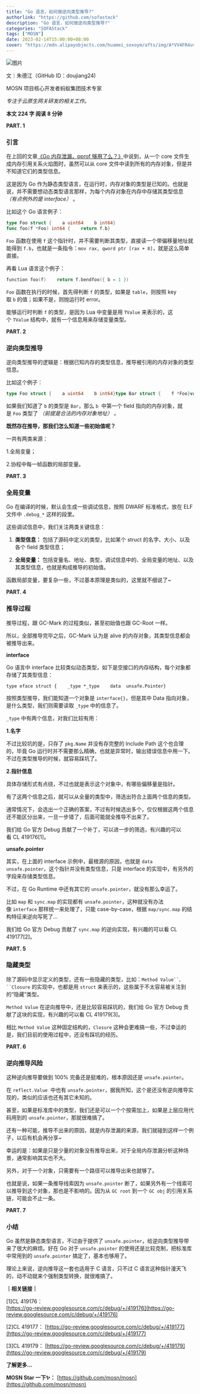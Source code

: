 ```yaml
---
title: "Go 语言，如何做逆向类型推导?"
authorlink: "https://github.com/sofastack"
description: "Go 语言，如何做逆向类型推导?"
categories: "SOFAStack"
tags: ["MOSN"]
date: 2023-02-14T15:00:00+08:00
cover: "https://mdn.alipayobjects.com/huamei_soxoym/afts/img/A*VV4FR4uvoE4AAAAAAAAAAAAADrGAAQ/original"
---
```


![图片](https://p3-juejin.byteimg.com/tos-cn-i-k3u1fbpfcp/99b9ad6a5aa54a198cef65736b7c1fa5~tplv-k3u1fbpfcp-zoom-1.image)

文｜朱德江（GitHub ID：doujiang24)

MOSN 项目核心开发者蚂蚁集团技术专家 

*专注于云原生网关研发的相关工作。*

**本文 224 字 阅读 8 分钟**

**PART. 1**  

### 引言

在上回的文章[《Go 内存泄漏，pprof 够用了么？》](https://mp.weixin.qq.com/s?__biz=MzUzMzU5Mjc1Nw==&mid=2247516046&idx=1&sn=c8ed0fbbc18b4377778c2ed06c7332ba&chksm=faa35054cdd4d9425b6780ae5ed1a6b83ab16afd9d870affba350c8002a2c4e2efdb85abc603&token=977879696&lang=zh_CN&scene=21#wechat_redirect)中说到，从一个 core 文件生成内存引用关系火焰图时，虽然可以从 core 文件中读到所有的内存对象，但是并不知道它们的类型信息。

这是因为 Go 作为静态类型语言，在运行时，内存对象的类型是已知的。也就是说，并不需要想动态类型语言那样，为每个内存对象在内存中存储其类型信息 *（有点例外的是 interface）* 。

比如这个 Go 语言例子：

```go
type Foo struct {    a uint64    b int64}
func foo(f *Foo) int64 {    return f.b}
```

`Foo` 函数在使用 `f` 这个指针时，并不需要判断其类型，直接读一个带偏移量地址就能得到 `f.b`，也就是一条指令：`mov rax, qword ptr [rax + 8]`，就是这么简单直接。

再看 Lua 语言这个例子：

```go
function foo(f)    return f.bendfoo({ b = 1 })
```

`Foo` 函数在执行的时候，首先得判断 `f` 的类型，如果是 `table`，则按照 key 取 `b` 的值；如果不是，则抛运行时 error。  

能够运行时判断 `f` 的类型，是因为 Lua 中变量是用 `TValue` 来表示的，这个 `TValue` 结构中，就有一个信息用来存储变量类型。

**PART. 2** 

### 逆向类型推导

逆向类型推导的逻辑是：根据已知内存的类型信息，推导被引用的内存对象的类型信息。

比如这个例子：

```go
type Foo struct {    a uint64    b int64}type Bar struct {    f *Foo}var b Bar
```

如果我们知道了 `b` 的类型是 `Bar`，那么 `b`  中第一个 field 指向的内存对象，就是 `Foo` 类型了 *（前提是合法的内存对象地址）* *。*

**既然存在推导，那我们怎么知道一些初始值呢？**

一共有两类来源：

1.全局变量；

2.协程中每一帧函数的局部变量。

**PART. 3** 

### 全局变量

Go 在编译的时候，默认会生成一些调试信息，按照 DWARF 标准格式，放在 ELF 文件中 `.debug_*` 这样的段里。

这些调试信息中，我们关注两类关键信息：

1.  **类型信息：** 包括了源码中定义的类型，比如某个 struct 的名字、大小、以及各个 field 类型信息；

1.  **全局变量：** 包括变量名、地址、类型，调试信息中的、全局变量的地址、以及其类型信息，也就是构成推导的初始值。  

函数局部变量，要复杂一些，不过基本原理是类似的，这里就不细说了~

**PART. 4** 

### 推导过程

推导过程，跟 GC-Mark 的过程类似，甚至初始值也跟 GC-Root 一样。

所以，全部推导完毕之后，GC-Mark 认为是 alive 的内存对象，其类型信息都会被推导出来。

**interface**

Go 语言中 interface 比较类似动态类型，如下是空接口的内存结构，每个对象都存储了其类型信息：

```plain
type eface struct {    _type *_type    data  unsafe.Pointer}
```

按照类型推导，我们能知道一个对象是 `interface{}`，但是其中 Data 指向对象，是什么类型，我们则需要读取 `_type` 中的信息了。

`_type` 中有两个信息，对我们比较有用：

**1.名字** 

不过比较坑的是，只存了 `pkg.Name` 并没有存完整的 Include Path 这个也合理的，毕竟 Go 运行时并不需要那么精确，也就是异常时，输出错误信息中用一下。不过在类型推导的时候，就容易踩坑了。

**2.指针信息** 

具体存储形式有点绕，不过也就是表示这个对象中，有哪些偏移量是指针。

有了这两个信息之后，就可以从全量的类型中，筛选出符合上面两个信息的类型。

通常情况下，会选出一个正确的答案，不过有时候选出多个，仅仅根据这两个信息还不能区分出来，一旦一步错了，后面可能就全推导不出来了。

我们给 Go 官方 Debug 贡献了一个补丁，可以进一步的筛选，有兴趣的可以看 CL 419176[1]。

**unsafe.pointer**

其实，在上面的 interface 示例中，最根源的原因，也就是 `data unsafe.pointer`，这个指针并没有类型信息，只是 interface 的实现中，有另外的字段来存储类型信息。

不过，在 Go Runtime 中还有其它的 `unsafe.pointer`，就没有那么幸运了。

比如 `map` 和 `sync.map` 的实现都有 `unsafe.pointer`，这种就没有办法像 `interface` 那样统一来处理了，只能 case-by-case，根据 `map/sync.map` 的结构特征来逆向写死了...

我们给 Go 官方 Debug 贡献了 `sync.map` 的逆向实现，有兴趣的可以看 CL 419177[2]。

**PART. 5** 

### 隐藏类型

除了源码中显示定义的类型，还有一些隐藏的类型，比如：`Method Value``、``Closure` 的实现中，也都是用 `struct` 来表示的，这些属于不太容易被关注到的“隐藏”类型。

`Method Value` 在逆向推导中，还是比较容易踩坑的，我们给 Go 官方 Debug 贡献了这块的实现，有兴趣的可以看 CL 419179[3]。

相比 `Method Value` 这种固定结构的，`Closure` 这种会更难搞一些，不过幸运的是，我们目前的使用过程中，还没有踩坑的经历。

**PART. 6** 

### 逆向推导风险

这种逆向推导要做到 100% 完备还是挺难的，根本原因还是 `unsafe.pointer`。

在 `reflect.Value`  中也有 `unsafe.pointer`，据我所知，这个是还没有逆向推导实现的，类似的应该也还有其它未知的。

甚至，如果是标准库中的类型，我们还是可以一个个按需加上，如果是上层应用代码用到的 `unsafe.pointer`，那就很难搞了。

还有一种可能，推导不出来的原因，就是内存泄漏的来源，我们就碰到这样一个例子，以后有机会再分享~

幸运的是：如果是只是少量的对象没有推导出来，对于全局内存泄漏分析这种场景，通常影响其实也不大。

另外，对于一个对象，只需要有一个路径可以推导出来也就够了。

也就是说，如果一条推导线索因为 `unsafe.pointer` 断了，如果另外有一个线索可以推导到这个对象，那也是不影响的。因为从 `GC root` 到一个 `GC obj` 的引用关系链，可能会不止一条。

**PART. 7** 

### 小结

Go 虽然是静态类型语言，不过由于提供了 `unsafe.pointer`，给逆向类型推导带来了很大的麻烦。好在 Go 对于 `unsafe.pointer` 的使用还是比较克制，把标准库中常用到的 `unsafe.pointer` 搞定了，基本也够用了。

理论上来说，逆向推导这一套也适用于 C 语言，只不过 C 语言这种指针漫天飞的，动不动就来个强制类型转换，就很难搞了。

**｜相关链接｜**

[1]CL 419176：  
[https://go-review.googlesource.com/c/debug/+/419176](https://go-review.googlesource.com/c/debug/+/419176)

[2]CL 419177：
[https://go-review.googlesource.com/c/debug/+/419177](https://go-review.googlesource.com/c/debug/+/419177)

[3]CL 419179：
[https://go-review.googlesource.com/c/debug/+/419179](https://go-review.googlesource.com/c/debug/+/419179)

**了解更多...**

**MOSN Star 一下✨：** 
[https://github.com/mosn/mosn](https://github.com/mosn/mosn)
